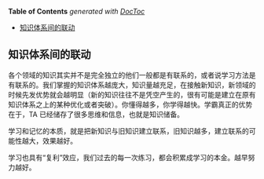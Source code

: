<!-- START doctoc generated TOC please keep comment here to allow auto update -->
<!-- DON'T EDIT THIS SECTION, INSTEAD RE-RUN doctoc TO UPDATE -->
**Table of Contents**  *generated with [DocToc](https://github.com/thlorenz/doctoc)*

- [知识体系间的联动](#%E7%9F%A5%E8%AF%86%E4%BD%93%E7%B3%BB%E9%97%B4%E7%9A%84%E8%81%94%E5%8A%A8)

<!-- END doctoc generated TOC please keep comment here to allow auto update -->

## 知识体系间的联动

各个领域的知识其实并不是完全独立的他们一般都是有联系的，或者说学习方法是有联系的。我们掌握的知识体系越庞大，知识量越充足，在接触新知识，新领域的时候先发优势就会越明显（新的知识往往不是凭空产生的，很有可能是建立在原有知识体系之上的某种优化或者突破）。你懂得越多，你学得越快。学霸真正的优势在于，TA 已经储存了很多思维和信息，也就是知识储备。

学习和记忆的本质，就是把新知识与旧知识建立联系，旧知识越多，建立联系的可能性越大，效果越好。

学习也具有“复利”效应，我们过去的每一次练习，都会积累成学习的本金。越早努力越好。
